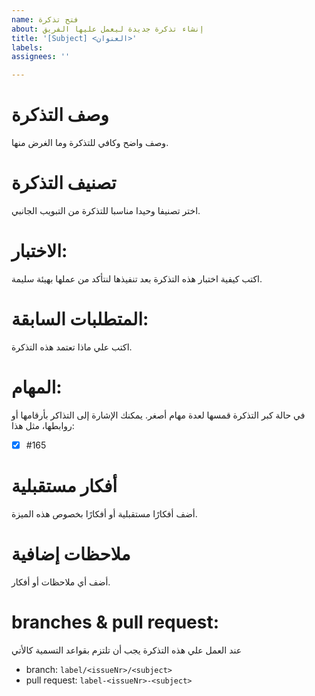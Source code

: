 ```yaml
---
name: فتح تذكرة 
about: إنشاء تذكرة جديدة ليعمل عليها الفريق
title: '[Subject] <العنوان>'
labels: 
assignees: ''

---
```


# وصف التذكرة
وصف واضح وكافي للتذكرة وما الغرض منها. 

# تصنيف التذكرة
اختر تصنيفا وحيدا مناسبا للتذكرة من التبويب الجانبي.

# الاختبار:
اكتب كيفية اختبار هذه التذكرة بعد تنفيذها لنتأكد من عملها بهيئة سليمة.

# المتطلبات السابقة:
اكتب علي ماذا تعتمد هذه التذكرة.

# المهام:
في حالة كبر التذكرة قمسها لعدة مهام أصغر.
يمكنك الإشارة إلى التذاكر بأرقامها أو روابطها، مثل هذا:
- [x] #165


# أفكار مستقبلية
أضف أفكارًا مستقبلية أو أفكارًا بخصوص هذه الميزة.

# ملاحظات إضافية
أضف أي ملاحظات أو أفكار. 

# branches & pull request:
عند العمل علي هذه التذكرة يجب أن تلتزم بقواعد التسمية كالأتي 
- branch: `label/<issueNr>/<subject>`
- pull request: `label-<issueNr>-<subject>`
